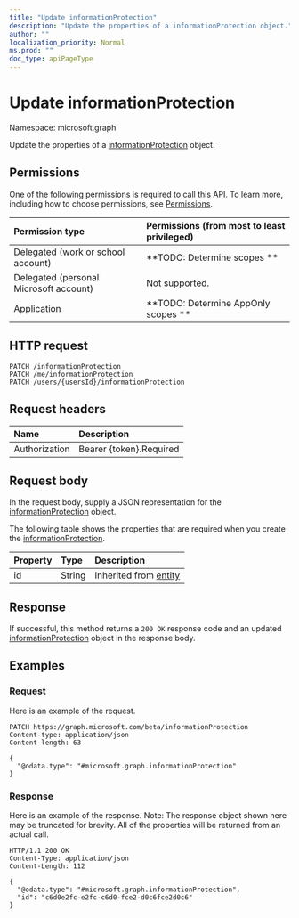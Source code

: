 ```yaml
---
title: "Update informationProtection"
description: "Update the properties of a informationProtection object."
author: ""
localization_priority: Normal
ms.prod: ""
doc_type: apiPageType
---
```


# Update informationProtection

Namespace: microsoft.graph

Update the properties of a [informationProtection](../resources/informationprotection.md) object.

## Permissions
One of the following permissions is required to call this API. To learn more, including how to choose permissions, see [Permissions](/concepts/permissions-reference.md).

|Permission type|Permissions (from most to least privileged)|
|:---|:---|
|Delegated (work or school account)|**TODO: Determine scopes **|
|Delegated (personal Microsoft account)|Not supported.|
|Application|**TODO: Determine AppOnly scopes **|

## HTTP request
<!-- {
  "blockType": "ignored"
}
-->
``` http
PATCH /informationProtection
PATCH /me/informationProtection
PATCH /users/{usersId}/informationProtection
```

## Request headers
|Name|Description|
|:---|:---|
|Authorization|Bearer {token}.Required|

## Request body
In the request body, supply a JSON representation for the [informationProtection](../resources/informationprotection.md) object.

The following table shows the properties that are required when you create the [informationProtection](../resources/informationprotection.md).

|Property|Type|Description|
|:---|:---|:---|
|id|String| Inherited from [entity](../resources/entity.md)|



## Response
If successful, this method returns a `200 OK` response code and an updated [informationProtection](../resources/informationprotection.md) object in the response body.

## Examples

### Request
Here is an example of the request.
<!-- {
  "blockType": "request",
  "name": "update_informationprotection"
}
-->
``` http
PATCH https://graph.microsoft.com/beta/informationProtection
Content-type: application/json
Content-length: 63

{
  "@odata.type": "#microsoft.graph.informationProtection"
}
```

### Response
Here is an example of the response. Note: The response object shown here may be truncated for brevity. All of the properties will be returned from an actual call.
<!-- {
  "blockType": "response",
  "truncated": true
}
-->
``` http
HTTP/1.1 200 OK
Content-Type: application/json
Content-Length: 112

{
  "@odata.type": "#microsoft.graph.informationProtection",
  "id": "c6d0e2fc-e2fc-c6d0-fce2-d0c6fce2d0c6"
}
```

